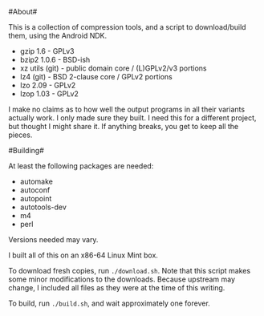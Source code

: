 #About#

This is a collection of compression tools, and a script to download/build them, using the Android NDK.

- gzip 1.6 - GPLv3
- bzip2 1.0.6 - BSD-ish
- xz utils (git) - public domain core / (L)GPLv2/v3 portions
- lz4 (git) - BSD 2-clause core / GPLv2  portions
- lzo 2.09 - GPLv2
- lzop 1.03 - GPLv2

I make no claims as to how well the output programs in all their variants actually work. I only made sure they built. I need this for a different project, but thought I might share it. If anything breaks, you get to keep all the pieces.

#Building#

At least the following packages are needed:

- automake
- autoconf
- autopoint
- autotools-dev
- m4
- perl

Versions needed may vary.

I built all of this on an x86-64 Linux Mint box.

To download fresh copies, run ``./download.sh``. Note that this script makes some minor modifications to the downloads. Because upstream may change, I included all files as they were at the time of this writing.

To build, run ``./build.sh``, and wait approximately one forever.

